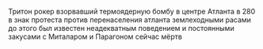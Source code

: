Тритон рокер взорвавший термоядерную бомбу в центре Атланта в 280 в знак протеста против перенаселения атланта землеходными расами до этого был известен неадекватным поведением и постоянными закусами с Миталаром и Парагоном сейчас мёртв